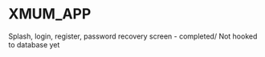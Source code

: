 # XMUM_APP
Splash, login, register, password recovery screen - completed/
Not hooked to database yet